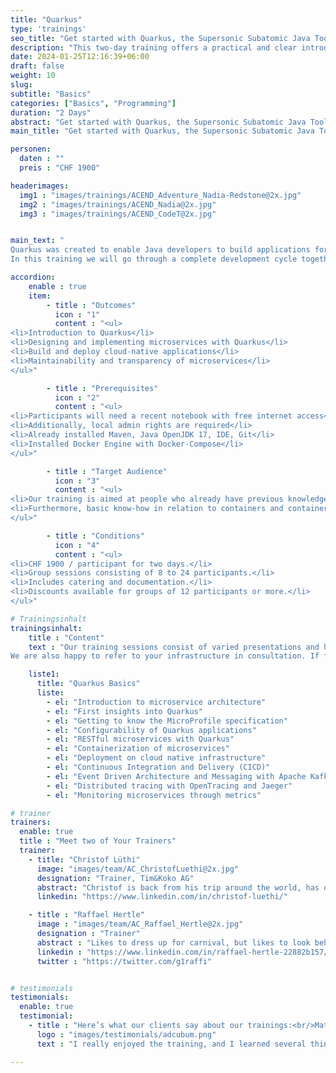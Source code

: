 ```yaml
---
title: "Quarkus"
type: 'trainings'
seo_title: "Get started with Quarkus, the Supersonic Subatomic Java Toolkit"
description: "This two-day training offers a practical and clear introduction to Quarkus, the Kubernetes Native Java Stack. Quarkus makes it possible to implement lightweight services with Java and is ideally suited to be deployed on container platforms or directly in the cloud."
date: 2024-01-25T12:16:39+06:00
draft: false
weight: 10
slug:
subtitle: "Basics"
categories: ["Basics", "Programming"]
duration: "2 Days"
abstract: "Get started with Quarkus, the Supersonic Subatomic Java Toolkit"
main_title: "Get started with Quarkus, the Supersonic Subatomic Java Toolkit"

personen:
  daten : ""
  preis : "CHF 1900"

headerimages:
  img1 : "images/trainings/ACEND_Adventure_Nadia-Redstone@2x.jpg"
  img2 : "images/trainings/ACEND_Nadia@2x.jpg"
  img3 : "images/trainings/ACEND_CodeT@2x.jpg"


main_text: "
Quarkus was created to enable Java developers to build applications for a modern, cloud-native world. Quarkus is a Kubernetes-native Java framework tailored for GraalVM and HotSpot, built from the best Java libraries and standards.\n\n
In this training we will go through a complete development cycle together, starting with the bootstrapping of a Quarkus application and ending with its execution as a container. Always well accompanied by our experienced trainers and with a good mix of theory and hands-on labs."

accordion:
    enable : true
    item:
        - title : "Outcomes"
          icon : "1"
          content : "<ul>
<li>Introduction to Quarkus</li>
<li>Designing and implementing microservices with Quarkus</li>
<li>Build and deploy cloud-native applications</li>
<li>Maintainability and transparency of microservices</li>
</ul>"

        - title : "Prerequisites"
          icon : "2"
          content : "<ul>
<li>Participants will need a recent notebook with free internet access</li>
<li>Additionally, local admin rights are required</li>
<li>Already installed Maven, Java OpenJDK 17, IDE, Git</li>
<li>Installed Docker Engine with Docker-Compose</li>
</ul>"

        - title : "Target Audience"
          icon : "3"
          content : "<ul>
<li>Our training is aimed at people who already have previous knowledge in the area of Java software development and architecture</li>
<li>Furthermore, basic know-how in relation to containers and container platforms is an advantage</li>
</ul>"

        - title : "Conditions"
          icon : "4"
          content : "<ul>
<li>CHF 1900 / participant for two days.</li>
<li>Group sessions consisting of 8 to 24 participants.</li>
<li>Includes catering and documentation.</li>
<li>Discounts available for groups of 12 participants or more.</li>
</ul>"

# Trainingsinhalt
trainingsinhalt:
    title : "Content"
    text : "Our training sessions consist of varied presentations and hands-on labs to convey their content in an exciting way.
We are also happy to refer to your infrastructure in consultation. If further content is required, we can make adjustments at your request."

    liste1:
      title: "Quarkus Basics"
      liste:
        - el: "Introduction to microservice architecture"
        - el: "First insights into Quarkus"
        - el: "Getting to know the MicroProfile specification"
        - el: "Configurability of Quarkus applications"
        - el: "RESTful microservices with Quarkus"
        - el: "Containerization of microservices"
        - el: "Deployment on cloud native infrastructure"
        - el: "Continuous Integration and Delivery (CICD)"
        - el: "Event Driven Architecture and Messaging with Apache Kafka"
        - el: "Distributed tracing with OpenTracing and Jaeger"
        - el: "Monitoring microservices through metrics"

# trainer
trainers:
  enable: true
  title : "Meet two of Your Trainers"
  trainer:
    - title: "Christof Lüthi"
      image: "images/team/AC_ChristofLuethi@2x.jpg"
      designation: "Trainer, Tim&Koko AG"
      abstract: "Christof is back from his trip around the world, has dived a lot and got to know different cultures. With a fresh spirit and curiosity, he is now on a journey of discovery in the Cloud Native world."
      linkedin: "https://www.linkedin.com/in/christof-luethi/"

    - title : "Raffael Hertle"
      image : "images/team/AC_Raffael_Hertle@2x.jpg"
      designation : "Trainer"
      abstract : "Likes to dress up for carnival, but likes to look behind the masks when it comes to cloud native technologies"
      linkedin : "https://www.linkedin.com/in/raffael-hertle-22882b157/"
      twitter : "https://twitter.com/g1raffi"


# testimonials
testimonials:
  enable: true
  testimonial:
    - title : "Here’s what our clients say about our trainings:<br/>Matthias Summer, Austria"
      logo : "images/testimonials/adcubum.png"
      text : "I really enjoyed the training, and I learned several things that helped me with my daily tasks. You could tell that the trainers had a lot of practical experience with and passion for the technology. They also supported us well and gave us useful advice."

---
```

